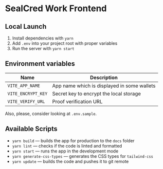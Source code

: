 # SealCred Work Frontend

## Local Launch

1. Install dependencies with `yarn`
2. Add `.env` into your project root with proper variables
3. Run the server with `yarn start`

## Environment variables

| Name               | Description                                 |
| ------------------ | ------------------------------------------- |
| `VITE_APP_NAME`    | App name which is displayed in some wallets |
| `VITE_ENCRYPT_KEY` | Secret key to encrypt the local storage     |
| `VITE_VERIFY_URL`  | Proof verification URL                      |

Also, please, consider looking at `.env.sample`.

## Available Scripts

- `yarn build` — builds the app for production to the `docs` folder
- `yarn lint` — checks if the code is linted and formatted
- `yarn start` — runs the app in the development mode
- `yarn generate-css-types` — generates the CSS types for `tailwind-css`
- `yarn update` — builds the code and pushes it to git remote
